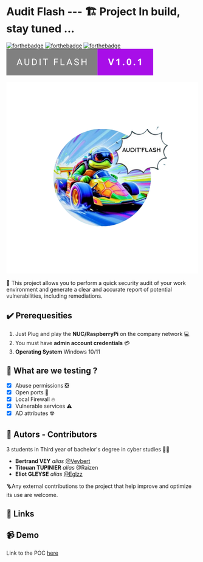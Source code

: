 # Audit Flash --- 🏗️ Project In build, stay tuned ...
[![forthebadge](https://forthebadge.com/images/badges/made-with-python.svg)](https://forthebadge.com) [![forthebadge](https://forthebadge.com/images/badges/powered-by-coffee.svg)](https://forthebadge.com) [![forthebadge](https://forthebadge.com/images/badges/works-on-my-machine.svg)](https://forthebadge.com) ![audit-flash](https://github.com/Veybert/Audit-flash/blob/main/images/audit-flash-v1.0.1.svg)
<p align="center">
  <img src="./images/turbo-tortue-logo.png" alt="Logo" width="650" />
</p>
📌 This project allows you to perform a quick security audit of your work environment and generate a clear and accurate report of potential vulnerabilities, including remediations.

## ✔️ Prerequesities
1. Just Plug and play the **NUC/RaspberryPi** on the company network 💻
2. You must have **admin account credentials** 💳
3. **Operating System** Windows 10/11

## 🧪 What are we testing ?
- [x] Abuse permissions ❎
- [x] Open ports 🚪
- [x] Local Firewall 🔥
- [x] Vulnerable services ⚠️
- [x] AD attributes ☢️

## 🤝 Autors - Contributors
3 students in Third year of bachelor's degree in cyber studies 👨‍🎓
- **Bertrand VEY** _alias_ [@Veybert](https://github.com/Veybert)
- **Titouan TUPINIER** _alias_ @Raizen
- **Eliot GLEYSE** _alias_ [@Eglzz](https://github.com/Eglzz)

🪜Any external contributions to the project that help improve and optimize its use are welcome.
## 🔗 Links

## 📹 Demo
Link to the POC [here]()
